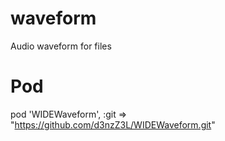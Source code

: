 # waveform
Audio waveform for files
# Pod
 pod 'WIDEWaveform', :git => "https://github.com/d3nzZ3L/WIDEWaveform.git"

